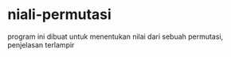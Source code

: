# niali-permutasi
program ini dibuat untuk menentukan nilai dari sebuah permutasi, penjelasan terlampir
